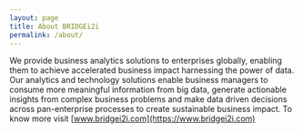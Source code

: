 ```yaml
---
layout: page
title: About BRIDGEi2i
permalink: /about/
---
```


We provide business analytics solutions to enterprises globally, enabling them to achieve accelerated business impact harnessing the power of data. Our analytics and technology solutions enable business managers to consume more meaningful information from big data, generate actionable insights from complex business problems and make data driven decisions across pan-enterprise processes to create sustainable business impact. To know more visit [www.bridgei2i.com](https://www.bridgei2i.com)
